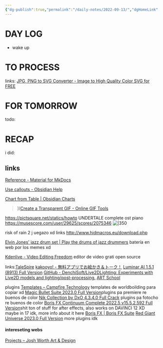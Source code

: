 ```yaml
---
{"dg-publish":true,"permalink":"/daily-notes/2022-09-13/","dgHomeLink":true,"dgPassFrontmatter":false,"dgShowBacklinks":true,"dgShowLocalGraph":true,"dgShowInlineTitle":true}
---
```



# DAY LOG
- wake up
# TO PROCESS
links:
[JPG, PNG to SVG Converter - Image to High Quality Color SVG for FREE](https://www.pngtosvg.com/)

# FOR TOMORROW
todo:
# RECAP
i did:
## links

[Reference - Material for MkDocs](https://squidfunk.github.io/mkdocs-material/reference/)

[Use callouts - Obsidian Help](https://help.obsidian.md/How+to/Use+callouts)

[Chart from Table | Obsidian Charts](https://charts.phibr0.de/chart%20from%20table/)

>]([Create a Transparent GIF - Online GIF Tools](https://onlinegiftools.com/create-transparent-gif)

https://pictsquare.net/statics/howto
UNDERTALE complete ost piano 
https://musescore.com/user/29625/scores/2075346
![|350](https://i.pinimg.com/564x/5e/95/f1/5e95f11ec780186060298ae140ca121d.jpg)

risk of rain 2 j uegazo xd
links 
http://www.hidmacros.eu/download.php


[Elvin Jones' jazz drum set | Play the drums of jazz drummers](https://www.virtualdrumming.com/drums/online-virtual-games/elvin-jones-jazz-drum-set.html)
batería en web por los memes xd

[Kdenlive - Video Editing Freedom](https://kdenlive.org/es/)
editor de video grati open source


links:[TaleSpire](https://talespire.com/)
[kakooyo! - 無料アプリでお絵かき＆トーク！](https://www.kakooyo.jp/)
[Luminar AI 1.5.1 (8913) Full Version](https://www.mazterize.com/luminar-ai-full-version-g89dsx.html)
[GitHub - DenchiSoft/Live2DLighting: Experiments with Live2D models and lighting/post-processing.](https://github.com/DenchiSoft/Live2DLighting)
[ART School](https://cubebrush.co/mb/products/0dpzeg/art-school)



plugins
[Templates – Campfire Technology](https://campfiretechnology.zendesk.com/hc/en-us/sections/360010250991-Templates) templates de worldboilding para copiar xd
[Magic Bullet Suite 2023.0 Full Version](https://www.mazterize.com/magic-bullet-suite-full.html)plugins pa premiere re buenos de color
[Nik Collection by DxO 4.3.4.0 Full Crack](https://www.mazterize.com/nik-collection-by-dxo-full-crack.html) plugins pa fotocho re buenos de color
[Boris FX Continuum Complete 2022.5 v15.5.2.592 Full Version](https://www.mazterize.com/boris-fx-continuum-complete-full.html)shit ton of stuff for after effects, also works on DAVINCI 12 XD  maybe in 17 idk, more info about it here
[Boris FX | Boris FX Suite](https://borisfx.com/products/bfxsuite/?collection=boris-fx-suite&product=boris-fx-suite)
[Red Giant Universe 2023.0 Full Version](https://www.mazterize.com/red-giant-universe.html) more plugins idk


#### intereseting webs

[Projects – Josh Worth Art & Design](https://joshworth.com/projects/)
